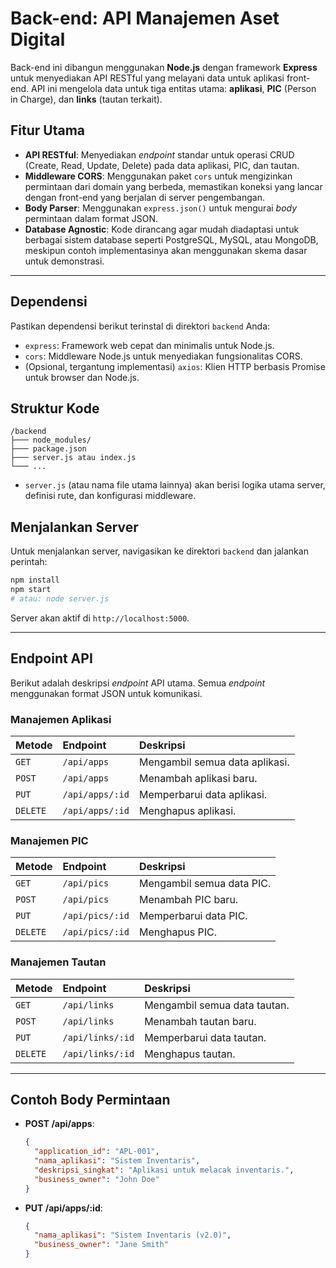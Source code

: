# Back-end: API Manajemen Aset Digital

Back-end ini dibangun menggunakan **Node.js** dengan framework **Express** untuk menyediakan API RESTful yang melayani data untuk aplikasi front-end. API ini mengelola data untuk tiga entitas utama: **aplikasi**, **PIC** (Person in Charge), dan **links** (tautan terkait).

## Fitur Utama

- **API RESTful**: Menyediakan *endpoint* standar untuk operasi CRUD (Create, Read, Update, Delete) pada data aplikasi, PIC, dan tautan.
- **Middleware CORS**: Menggunakan paket `cors` untuk mengizinkan permintaan dari domain yang berbeda, memastikan koneksi yang lancar dengan front-end yang berjalan di server pengembangan.
- **Body Parser**: Menggunakan `express.json()` untuk mengurai *body* permintaan dalam format JSON.
- **Database Agnostic**: Kode dirancang agar mudah diadaptasi untuk berbagai sistem database seperti PostgreSQL, MySQL, atau MongoDB, meskipun contoh implementasinya akan menggunakan skema dasar untuk demonstrasi.

-----

## Dependensi

Pastikan dependensi berikut terinstal di direktori `backend` Anda:

- `express`: Framework web cepat dan minimalis untuk Node.js.
- `cors`: Middleware Node.js untuk menyediakan fungsionalitas CORS.
- (Opsional, tergantung implementasi) `axios`: Klien HTTP berbasis Promise untuk browser dan Node.js.

## Struktur Kode

```tree
/backend
├─── node_modules/
├─── package.json
├─── server.js atau index.js
└─── ...
```

- `server.js` (atau nama file utama lainnya) akan berisi logika utama server, definisi rute, dan konfigurasi middleware.

## Menjalankan Server

Untuk menjalankan server, navigasikan ke direktori `backend` dan jalankan perintah:

```sh
npm install
npm start
# atau: node server.js
```

Server akan aktif di `http://localhost:5000`.

-----

## Endpoint API

Berikut adalah deskripsi *endpoint* API utama. Semua *endpoint* menggunakan format JSON untuk komunikasi.

### Manajemen Aplikasi

| Metode | Endpoint                 | Deskripsi                          |
|:-------|:-------------------------|:-----------------------------------|
| `GET`  | `/api/apps`              | Mengambil semua data aplikasi.     |
| `POST` | `/api/apps`              | Menambah aplikasi baru.            |
| `PUT`  | `/api/apps/:id`          | Memperbarui data aplikasi.         |
| `DELETE`|`/api/apps/:id`           | Menghapus aplikasi.                |

### Manajemen PIC

| Metode | Endpoint                 | Deskripsi                          |
|:-------|:-------------------------|:-----------------------------------|
| `GET`  | `/api/pics`              | Mengambil semua data PIC.          |
| `POST` | `/api/pics`              | Menambah PIC baru.                 |
| `PUT`  | `/api/pics/:id`          | Memperbarui data PIC.              |
| `DELETE`|`/api/pics/:id`           | Menghapus PIC.                     |

### Manajemen Tautan

| Metode | Endpoint                 | Deskripsi                          |
|:-------|:-------------------------|:-----------------------------------|
| `GET`  | `/api/links`             | Mengambil semua data tautan.       |
| `POST` | `/api/links`             | Menambah tautan baru.              |
| `PUT`  | `/api/links/:id`         | Memperbarui data tautan.           |
| `DELETE`|`/api/links/:id`          | Menghapus tautan.                  |

-----

## Contoh Body Permintaan

- **POST /api/apps**:

    ```json
    {
      "application_id": "APL-001",
      "nama_aplikasi": "Sistem Inventaris",
      "deskripsi_singkat": "Aplikasi untuk melacak inventaris.",
      "business_owner": "John Doe"
    }
    ```

- **PUT /api/apps/:id**:

    ```json
    {
      "nama_aplikasi": "Sistem Inventaris (v2.0)",
      "business_owner": "Jane Smith"
    }
    ```
